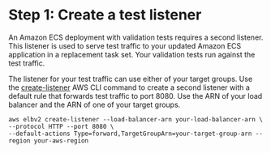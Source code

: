 # Step 1: Create a test listener<a name="tutorial-ecs-with-hooks-create-second-listener"></a>

 An Amazon ECS deployment with validation tests requires a second listener\. This listener is used to serve test traffic to your updated Amazon ECS application in a replacement task set\. Your validation tests run against the test traffic\. 

 The listener for your test traffic can use either of your target groups\. Use the [create\-listener](https://docs.aws.amazon.com/cli/latest/reference/elbv2/create-listener.html) AWS CLI command to create a second listener with a default rule that forwards test traffic to port 8080\. Use the ARN of your load balancer and the ARN of one of your target groups\.

```
aws elbv2 create-listener --load-balancer-arn your-load-balancer-arn \
--protocol HTTP --port 8080 \
--default-actions Type=forward,TargetGroupArn=your-target-group-arn --region your-aws-region
```